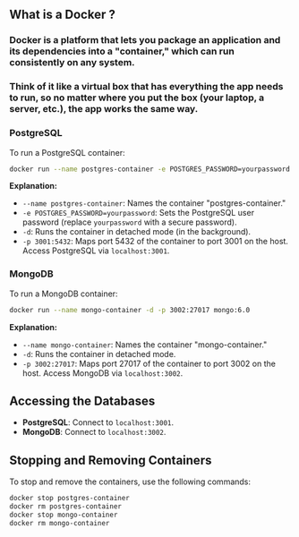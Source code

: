 ## What is a Docker ?

### Docker is a platform that lets you package an application and its dependencies into a "container," which can run consistently on any system. 
### Think of it like a virtual box that has everything the app needs to run, so no matter where you put the box (your laptop, a server, etc.), the app works the same way.

### PostgreSQL

To run a PostgreSQL container:

```bash
docker run --name postgres-container -e POSTGRES_PASSWORD=yourpassword -d -p 3001:5432 postgres:14
```

**Explanation:**

- `--name postgres-container`: Names the container "postgres-container."
- `-e POSTGRES_PASSWORD=yourpassword`: Sets the PostgreSQL user password (replace `yourpassword` with a secure password).
- `-d`: Runs the container in detached mode (in the background).
- `-p 3001:5432`: Maps port 5432 of the container to port 3001 on the host. Access PostgreSQL via `localhost:3001`.

### MongoDB

To run a MongoDB container:

```bash
docker run --name mongo-container -d -p 3002:27017 mongo:6.0
```

**Explanation:**

- `--name mongo-container`: Names the container "mongo-container."
- `-d`: Runs the container in detached mode.
- `-p 3002:27017`: Maps port 27017 of the container to port 3002 on the host. Access MongoDB via `localhost:3002`.

## Accessing the Databases

- **PostgreSQL**: Connect to `localhost:3001`.
- **MongoDB**: Connect to `localhost:3002`.

## Stopping and Removing Containers

To stop and remove the containers, use the following commands:

```bash
docker stop postgres-container
docker rm postgres-container
docker stop mongo-container
docker rm mongo-container
```
